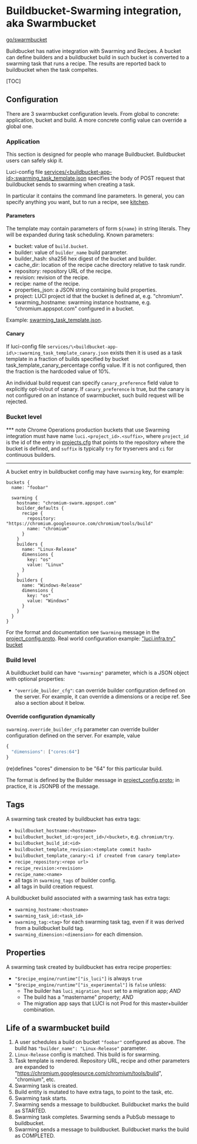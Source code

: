# Buildbucket-Swarming integration, aka Swarmbucket

[go/swarmbucket]

Buildbucket has native integration with Swarming and Recipes.
A bucket can define builders and a buildbucket build in such bucket is converted
to a swarming task that runs a recipe.
The results are reported back to buildbucket when the task compeltes.

[TOC]

## Configuration

There are 3 swarmbucket configuration levels.
From global to concrete: application, bucket and build.
A more concrete config value can override a global one.

### Application

This section is designed for people who manage Buildbucket.
Buildbucket users can safely skip it.

Luci-config file
[services/\<buildbucket-app-id\>:swarming_task_template.json][swarming_task_template.json]
specifies the body of POST request that buildbucket sends to swarming when
creating a task.

In particular it contains the command line parameters.
In general, you can specify anything you want, but to run a recipe,
see [kitchen].

#### Parameters

The template may contain parameters of form `${name}` in string literals.
They will be expanded during task scheduling. Known parameters:

  * bucket: value of `build.bucket`.
  * builder: value of `builder_name` build parameter.
  * builder_hash: sha256 hex digest of the bucket and builder.
  * cache_dir: location of the recipe cache directory relative to task rundir.
  * repository: repository URL of the recipe.
  * revision: revision of the recipe.
  * recipe: name of the recipe.
  * properties_json: a JSON string containing build properties.
  * project: LUCI project id that the bucket is defined at, e.g. "chromium".
  * swarming_hostname: swarming instance hostname, e.g. "chromium.appspot.com"
    configured in a bucket.

Example: [swarming_task_template.json].


#### Canary

If luci-config file
`services/\<buildbucket-app-id\>:swarming_task_template_canary.json` exists
then it is used as a task template in a fraction of builds specified by bucket
task_template_canary_percentage config value. If it is not configured, then
the fraction is the hardcoded value of 10%.

An individual build request can specify `canary_preference` field value to
explicitly opt-in/out of canary. If `canary_preference` is true, but the
canary is not configured on an instance of swarmbucket, such build request
will be rejected.

### Bucket level

*** note
Chrome Operations production buckets that use Swarming integration must have
name `luci.<project_id>.<suffix>`, where `project_id` is the id of the entry in
[projects.cfg][projects.cfg] that points to the repository where the bucket is
defined, and `suffix` is typically `try` for tryservers and `ci` for continuous
builders.
***

A bucket entry in buildbucket config may have `swarming` key, for example:

    buckets {
      name: "foobar"

      swarming {
        hostname: "chromium-swarm.appspot.com"
        builder_defaults {
          recipe {
            repository: "https://chromium.googlesource.com/chromium/tools/build"
            name: "chromium"
          }
        }
        builders {
          name: "Linux-Release"
          dimensions {
            key: "os"
            value: "Linux"
          }
        }
        builders {
          name: "Windows-Release"
          dimensions {
            key: "os"
            value: "Windows"
          }
        }
      }
    }

For the format and documentation see `Swarming` message in the
[project_config.proto].
Real world configuration example:
["luci.infra.try" bucket](https://chromium.googlesource.com/infra/infra/+/infra/config/cr-buildbucket.cfg)

### Build level

A buildbucket build can have `"swarming"` parameter, which is a JSON object with
optional properties:

  * `"override_builder_cfg"`: can override builder configuration defined on the
    server.
    For example, it can override a dimensions or a recipe ref.
    See also a section about it below.

#### Override configuration dynamically

`swarming.override_builder_cfg` parameter can override builder configuration
defined on the server. For example, value


```javascript
{
  "dimensions": ["cores:64"]
}
```

(re)defines "cores" dimension to be "64" for this particular build.

The format is defined by the Builder message in
[project_config.proto]; in practice, it is JSONPB
of the message.

## Tags

A swarming task created by buildbucket has extra tags:

  * `buildbucket_hostname:<hostname>`
  * `buildbucket_bucket_id:<project_id>/<bucket>`, e.g. `chromium/try`.
  * `buildbucket_build_id:<id>`
  * `buildbucket_template_revision:<template commit hash>`
  * `buildbucket_template_canary:<1 if created from canary template>`
  * `recipe_repository:<repo url>`
  * `recipe_revision:<revision>`
  * `recipe_name:<name>`
  * all tags in `swarming_tags` of builder config.
  * all tags in build creation request.

A buildbucket build associated with a swarming task has extra tags:

  * `swarming_hostname:<hostname>`
  * `swarming_task_id:<task_id>`
  * `swarming_tag:<tag>` for each swarming task tag, even if it was derived from
    a buildbucket build tag.
  * `swarming_dimension:<dimension>` for each dimension.

## Properties

A swarming task created by buildbucket has extra recipe properties:

  * `"$recipe_engine/runtime"["is_luci"]` is always `true`
  * `"$recipe_engine/runtime"["is_experimental"]` is `false` unless:
    * The builder has `luci_migration_host` set to a migration app; *AND*
    * The build has a "mastername" property; *AND*
    * The migration app says that LUCI is not Prod for this master+builder
      combination.

## Life of a swarmbucket build

1. A user schedules a build on bucket `"foobar"` configured as above.
   The build has `"builder_name": "Linux-Release"` parameter.
1. `Linux-Release` config is matched. This build is for swarming.
1. Task template is rendered. Repository URL, recipe and other parameters
   are expanded to "https://chromium.googlesource.com/chromium/tools/build",
   "chromium", etc.
1. Swarming task is created.
1. Build entity is mutated to have extra tags, to point to the task, etc.
1. Swarming task starts.
1. Swarming sends a message to buildbucket.
   Buildbucket marks the build as STARTED.
1. Swarming task completes. Swarming sends a PubSub message to buildbucket.
1. Swarming sends a message to buildbucket.
   Buildbucket marks the build as COMPLETED.

[go/swarmbucket]: https://goto.google.com/swarmbucket
[kitchen]: https://chromium.googlesource.com/infra/infra/+/master/go/src/infra/tools/kitchen/
[swarming_task_template.json]: https://chrome-internal.googlesource.com/infradata/config/+/master/configs/cr-buildbucket/swarming_task_template.json
[projects.cfg]: https://chrome-internal.googlesource.com/infradata/config/+/master/configs/luci-config/projects.cfg
[project_config.proto]: https://chromium.googlesource.com/infra/luci/luci-go/+/master/buildbucket/proto/config/project_config.proto